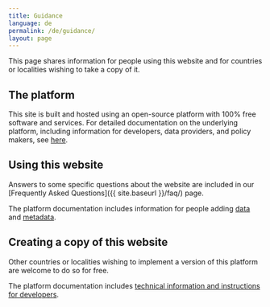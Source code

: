 ```yaml
---
title: Guidance
language: de
permalink: /de/guidance/
layout: page
---
```


This page shares information for people using this website and for countries or localities wishing to take a copy of it.

## The platform

This site is built and hosted using an open-source platform with 100% free software and services. For detailed documentation on the underlying platform, including information for developers, data providers, and policy makers, see [here](https://open-sdg.readthedocs.io).

## Using this website

Answers to some specific questions about the website are included in our [Frequently Asked Questions]({{ site.baseurl }}/faq/) page.

The platform documentation includes information for people adding [data](https://open-sdg.readthedocs.io/en/latest/data-format/) and [metadata](https://open-sdg.readthedocs.io/en/latest/metadata-format/).

## Creating a copy of this website

Other countries or localities wishing to implement a version of this platform are welcome to do so for free.

The platform documentation includes [technical information and instructions for developers](https://open-sdg.readthedocs.io/en/latest/quick-start/).
